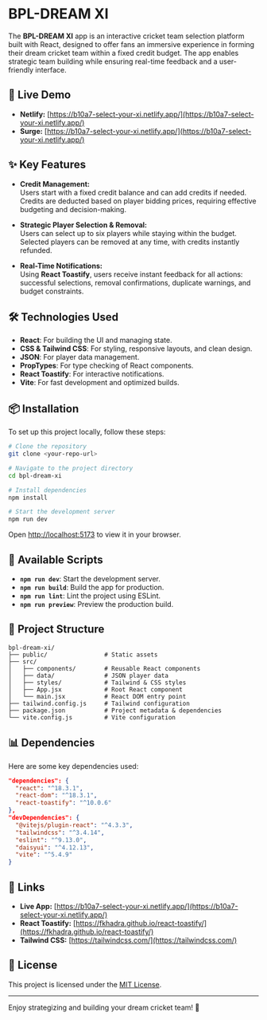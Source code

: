 # BPL-DREAM XI

The **BPL-DREAM XI** app is an interactive cricket team selection platform built with React, designed to offer fans an immersive experience in forming their dream cricket team within a fixed credit budget. The app enables strategic team building while ensuring real-time feedback and a user-friendly interface.

## 🚀 Live Demo
- **Netlify:** [https://b10a7-select-your-xi.netlify.app/](https://b10a7-select-your-xi.netlify.app/)
- **Surge:** [https://b10a7-select-your-xi.netlify.app/](https://b10a7-select-your-xi.netlify.app/)

## ✨ Key Features
- **Credit Management:**  
  Users start with a fixed credit balance and can add credits if needed. Credits are deducted based on player bidding prices, requiring effective budgeting and decision-making.

- **Strategic Player Selection & Removal:**  
  Users can select up to six players while staying within the budget. Selected players can be removed at any time, with credits instantly refunded.

- **Real-Time Notifications:**  
  Using **React Toastify**, users receive instant feedback for all actions: successful selections, removal confirmations, duplicate warnings, and budget constraints.

## 🛠️ Technologies Used
- **React**: For building the UI and managing state.
- **CSS & Tailwind CSS**: For styling, responsive layouts, and clean design.
- **JSON**: For player data management.
- **PropTypes**: For type checking of React components.
- **React Toastify**: For interactive notifications.
- **Vite**: For fast development and optimized builds.

## 📦 Installation
To set up this project locally, follow these steps:

```bash
# Clone the repository
git clone <your-repo-url>

# Navigate to the project directory
cd bpl-dream-xi

# Install dependencies
npm install

# Start the development server
npm run dev
````

Open [http://localhost:5173](http://localhost:5173) to view it in your browser.

## 🧩 Available Scripts

* **`npm run dev`**: Start the development server.
* **`npm run build`**: Build the app for production.
* **`npm run lint`**: Lint the project using ESLint.
* **`npm run preview`**: Preview the production build.

## 📝 Project Structure

```
bpl-dream-xi/
├── public/                # Static assets
├── src/
│   ├── components/        # Reusable React components
│   ├── data/              # JSON player data
│   ├── styles/            # Tailwind & CSS styles
│   ├── App.jsx            # Root React component
│   └── main.jsx           # React DOM entry point
├── tailwind.config.js     # Tailwind configuration
├── package.json           # Project metadata & dependencies
└── vite.config.js         # Vite configuration
```

## 📊 Dependencies

Here are some key dependencies used:

```json
"dependencies": {
  "react": "^18.3.1",
  "react-dom": "^18.3.1",
  "react-toastify": "^10.0.6"
},
"devDependencies": {
  "@vitejs/plugin-react": "^4.3.3",
  "tailwindcss": "^3.4.14",
  "eslint": "^9.13.0",
  "daisyui": "^4.12.13",
  "vite": "^5.4.9"
}
```

## 🔗 Links

* **Live App:** [https://b10a7-select-your-xi.netlify.app/](https://b10a7-select-your-xi.netlify.app/)
* **React Toastify:** [https://fkhadra.github.io/react-toastify/](https://fkhadra.github.io/react-toastify/)
* **Tailwind CSS:** [https://tailwindcss.com/](https://tailwindcss.com/)

## 📌 License

This project is licensed under the [MIT License](LICENSE).

---

Enjoy strategizing and building your dream cricket team! 🏏
